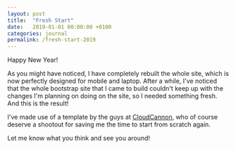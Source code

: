 ```yaml
---
layout: post
title:  "Fresh Start"
date:   2019-01-01 00:00:00 +0100
categories: journal
permalink: /fresh-start-2019
---
```

Happy New Year!

As you might have noticed, I have completely rebuilt the whole site, which is now perfectly designed for mobile and laptop. After a while, I've noticed that the whole bootstrap site that I came to build couldn't keep up with the changes I'm planning on doing on the site, so I needed something fresh. And this is the result!

I've made use of a template by the guys at [CloudCannon](http://cloudcannon.com/), who of course deserve a shootout for saving me the time to start from scratch again.

Let me know what you think and see you around!
